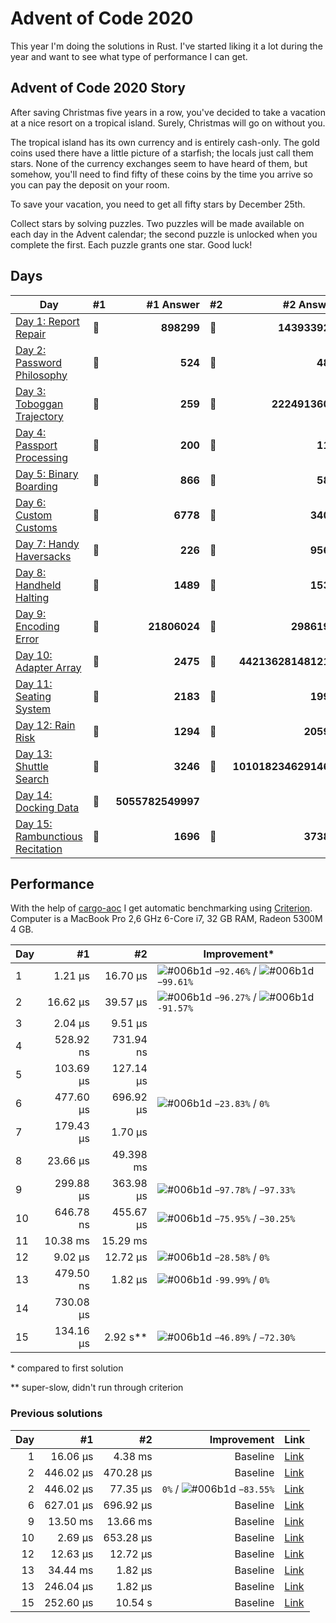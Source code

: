 # Advent of Code 2020

This year I'm doing the solutions in Rust. I've started liking it a lot during the year and want to see what type of performance I can get.

## Advent of Code 2020 Story

After saving Christmas five years in a row, you've decided to take a vacation at a nice resort on a tropical island. Surely, Christmas will go on without you.

The tropical island has its own currency and is entirely cash-only. The gold coins used there have a little picture of a starfish; the locals just call them stars. None of the currency exchanges seem to have heard of them, but somehow, you'll need to find fifty of these coins by the time you arrive so you can pay the deposit on your room.

To save your vacation, you need to get all fifty stars by December 25th.

Collect stars by solving puzzles. Two puzzles will be made available on each day in the Advent calendar; the second puzzle is unlocked when you complete the first. Each puzzle grants one star. Good luck!

## Days

| Day                                                                                                               | #1  |         #1 Answer | #2  |            #2 Answer |
| ----------------------------------------------------------------------------------------------------------------- | --- | ----------------: | --- | -------------------: |
| [Day 1: Report Repair](https://github.com/believer/advent-of-code/blob/master/rust/2020/src/day_01.rs)            | 🌟  |        **898299** | 🌟  |        **143933922** |
| [Day 2: Password Philosophy](https://github.com/believer/advent-of-code/blob/master/rust/2020/src/day_02.rs)      | 🌟  |           **524** | 🌟  |              **485** |
| [Day 3: Toboggan Trajectory](https://github.com/believer/advent-of-code/blob/master/rust/2020/src/day_03.rs)      | 🌟  |           **259** | 🌟  |       **2224913600** |
| [Day 4: Passport Processing](https://github.com/believer/advent-of-code/blob/master/rust/2020/src/day_04.rs)      | 🌟  |           **200** | 🌟  |              **116** |
| [Day 5: Binary Boarding](https://github.com/believer/advent-of-code/blob/master/rust/2020/src/day_05.rs)          | 🌟  |           **866** | 🌟  |              **583** |
| [Day 6: Custom Customs](https://github.com/believer/advent-of-code/blob/master/rust/2020/src/day_06.rs)           | 🌟  |          **6778** | 🌟  |             **3406** |
| [Day 7: Handy Haversacks](https://github.com/believer/advent-of-code/blob/master/rust/2020/src/day_07.rs)         | 🌟  |           **226** | 🌟  |             **9569** |
| [Day 8: Handheld Halting](https://github.com/believer/advent-of-code/blob/master/rust/2020/src/day_08.rs)         | 🌟  |          **1489** | 🌟  |             **1539** |
| [Day 9: Encoding Error](https://github.com/believer/advent-of-code/blob/master/rust/2020/src/day_09.rs)           | 🌟  |      **21806024** | 🌟  |          **2986195** |
| [Day 10: Adapter Array](https://github.com/believer/advent-of-code/blob/master/rust/2020/src/day_10.rs)           | 🌟  |          **2475** | 🌟  |  **442136281481216** |
| [Day 11: Seating System](https://github.com/believer/advent-of-code/blob/master/rust/2020/src/day_11.rs)          | 🌟  |          **2183** | 🌟  |             **1990** |
| [Day 12: Rain Risk](https://github.com/believer/advent-of-code/blob/master/rust/2020/src/day_12.rs)               | 🌟  |          **1294** | 🌟  |            **20592** |
| [Day 13: Shuttle Search](https://github.com/believer/advent-of-code/blob/master/rust/2020/src/day_13.rs)          | 🌟  |          **3246** | 🌟  | **1010182346291467** |
| [Day 14: Docking Data](https://github.com/believer/advent-of-code/blob/master/rust/2020/src/day_14.rs)            | 🌟  | **5055782549997** |     |                      |
| [Day 15: Rambunctious Recitation](https://github.com/believer/advent-of-code/blob/master/rust/2020/src/day_15.rs) | 🌟  |          **1696** | 🌟  |            **37385** |

## Performance

With the help of [cargo-aoc](https://github.com/gobanos/cargo-aoc) I get automatic benchmarking using [Criterion](https://github.com/bheisler/criterion.rs). Computer is a MacBook Pro 2,6 GHz 6-Core i7, 32 GB RAM, Radeon 5300M 4 GB.

| Day |        #1 |         #2 | Improvement\*                                                                                                                                         |
| --- | --------: | ---------: | ----------------------------------------------------------------------------------------------------------------------------------------------------- |
| 1   |   1.21 µs |   16.70 µs | ![#006b1d](https://via.placeholder.com/15/006b1d/000000?text=+) `−92.46%` / ![#006b1d](https://via.placeholder.com/15/006b1d/000000?text=+) `−99.61%` |
| 2   |  16.62 µs |   39.57 µs | ![#006b1d](https://via.placeholder.com/15/006b1d/000000?text=+) `−96.27%` / ![#006b1d](https://via.placeholder.com/15/006b1d/000000?text=+) `-91.57%` |
| 3   |   2.04 µs |    9.51 µs |                                                                                                                                                       |
| 4   | 528.92 ns |  731.94 ns |                                                                                                                                                       |
| 5   | 103.69 µs |  127.14 µs |                                                                                                                                                       |
| 6   | 477.60 µs |  696.92 µs | ![#006b1d](https://via.placeholder.com/15/006b1d/000000?text=+) `−23.83%` / `0%`                                                                      |
| 7   | 179.43 µs |    1.70 µs |                                                                                                                                                       |
| 8   |  23.66 µs |  49.398 ms |                                                                                                                                                       |
| 9   | 299.88 µs |  363.98 µs | ![#006b1d](https://via.placeholder.com/15/006b1d/000000?text=+) `−97.78%` / `−97.33%`                                                                 |
| 10  | 646.78 ns |  455.67 µs | ![#006b1d](https://via.placeholder.com/15/006b1d/000000?text=+) `−75.95%` / `−30.25%`                                                                 |
| 11  |  10.38 ms |   15.29 ms |                                                                                                                                                       |
| 12  |   9.02 µs |   12.72 µs | ![#006b1d](https://via.placeholder.com/15/006b1d/000000?text=+) `−28.58%` / `0%`                                                                      |
| 13  | 479.50 ns |    1.82 µs | ![#006b1d](https://via.placeholder.com/15/006b1d/000000?text=+) `-99.99%` / `0%`                                                                      |
| 14  | 730.08 µs |            |                                                                                                                                                       |
| 15  | 134.16 µs | 2.92 s\*\* | ![#006b1d](https://via.placeholder.com/15/006b1d/000000?text=+) `−46.89%` / `−72.30%`                                                                 |

\* compared to first solution

\*\* super-slow, didn't run through criterion

### Previous solutions

| Day |        #1 |        #2 |                                                                      Improvement | Link                                                                                                                         |
| --: | --------: | --------: | -------------------------------------------------------------------------------: | ---------------------------------------------------------------------------------------------------------------------------- |
|   1 |  16.06 µs |   4.38 ms |                                                                         Baseline | [Link](https://github.com/believer/advent-of-code/blob/7e0bc4927db3a9d4f8fd0fd1a0f34feba4f6f3dc/rust-2020/day_01/src/lib.rs) |
|   2 | 446.02 µs | 470.28 µs |                                                                         Baseline | [Link](https://github.com/believer/advent-of-code/blob/aee8289c2ffd0c20968c43e573fc5828d88a82a6/rust/2020/src/day_02.rs)     |
|   2 | 446.02 µs |  77.35 µs | `0%` / ![#006b1d](https://via.placeholder.com/15/006b1d/000000?text=+) `−83.55%` | [Link](https://github.com/believer/advent-of-code/blob/0cce6ca175c8d89e43772bc386f152bc6167edbd/rust/2020/src/day_02.rs)     |
|   6 | 627.01 µs | 696.92 µs |                                                                         Baseline | [Link](https://github.com/believer/advent-of-code/blob/65cc61f1745db7579b47577769ba00f04f7e5f99/rust/2020/src/day_06.rs)     |
|   9 |  13.50 ms |  13.66 ms |                                                                         Baseline | [Link](https://github.com/believer/advent-of-code/blob/cc12a3d53eeb1deebc747ca2daeafaed5a97b3f3/rust/2020/src/day_09.rs)     |
|  10 |   2.69 µs | 653.28 µs |                                                                         Baseline | [Link](https://github.com/believer/advent-of-code/blob/7570c1e6123a3acb8687160e4415bf9aeac2d878/rust/2020/src/day_10.rs)     |
|  12 |  12.63 µs |  12.72 µs |                                                                         Baseline | [Link](https://github.com/believer/advent-of-code/blob/209b56f57390cc6cc9fdc23a52369d2b0e7fb877/rust/2020/src/day_12.rs)     |
|  13 |  34.44 ms |   1.82 µs |                                                                         Baseline | [Link](https://github.com/believer/advent-of-code/blob/ab0d72e1c582699ef888609a7b7555e8e514c5db/rust/2020/src/day_13.rs)     |
|  13 | 246.04 µs |   1.82 µs |                                                                         Baseline | [Link](https://github.com/believer/advent-of-code/blob/ebb46bf2ed026f034601bea8434374b19fcc410c/rust/2020/src/day_13.rs)     |
|  15 | 252.60 µs |   10.54 s |                                                                         Baseline | [Link](https://github.com/believer/advent-of-code/blob/88d3b986791fff98db7551acc7a77c8069a1b6f8/rust/2020/src/day_15.rs)     |
